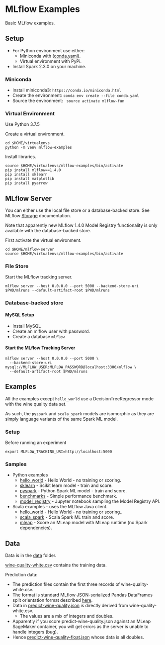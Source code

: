 # MLflow Examples

Basic MLflow examples.

## Setup

* For Python environment use either:
  * Miniconda with ([conda.yaml](conda.yaml)).
  * Virtual environment with PyPi.
* Install Spark 2.3.0 on your machine.

### Miniconda

* Install miniconda3: ``https://conda.io/miniconda.html``
* Create the environment: ``conda env create --file conda.yaml``
* Source the environment: `` source activate mlflow-fun``

### Virtual Environment

Use Python 3.7.5

Create a virtual environment.
```
cd $HOME/virtualenvs
python -m venv mlflow-examples
```

Install libraries.
```
source $HOME/virtualenvs/mlflow-examples/bin/activate
pip install mlflow==1.4.0
pip install sklearn
pip install matplotlib
pip install pyarrow
```

## MLflow Server

You can either use the local file store or a database-backed store. 
See MLflow [Storage](https://mlflow.org/docs/latest/tracking.html#storage) documentation.

Note that apparently new MLflow 1.4.0 Model Registry functionality is only available with the database-backed store.

First activate the virtual environment.
```
cd $HOME/mlflow-server
source $HOME/virtualenvs/mlflow-examples/bin/activate
```


### File Store

Start the MLflow tracking server.

```
mlflow server --host 0.0.0.0 --port 5000 --backend-store-uri $PWD/mlruns --default-artifact-root $PWD/mlruns
```

### Database-backed store

#### MySQL Setup
* Install MySQL
* Create an mlflow user with password.
* Create a database `mlflow` 

#### Start the MLflow Tracking Server
```
mlflow server --host 0.0.0.0 --port 5000 \
  --backend-store-uri mysql://MLFLOW_USER:MLFLOW_PASSWORD@localhost:3306/mlflow \
  --default-artifact-root $PWD/mlruns  
```

## Examples

All the examples except `hello_world` use a DecisionTreeRegressor mode with the  wine quality data set.

As such, the `pyspark` and `scala_spark` models are isomorphic as they are simply language variants of the same Spark ML model.

### Setup
Before running an experiment
```
export MLFLOW_TRACKING_URI=http://localhost:5000
```

### Samples
* Python examples
  * [hello_world](hello_world) - Hello World - no training or scoring.
  * [sklearn](sklearn) - Scikit learn model - train and score.
  * [pyspark](pyspark) - Python Spark ML model - train and score.
  * [benchmarks](benchmarks) - Simple performance benchmark.
  * [model_registry](model_registry) - Jupyter notebook sampling the Model Registry API.
* Scala examples - uses the MLflow Java client.
  * [hello_world](scala_spark/README.md#hello_world) - Hello World - no training or scoring..
  * [scala_spark](scala_spark/) - Scala Spark ML train and score.
  * [mleap](mleap) - Score an MLeap model with MLeap runtime (no Spark dependencies).

## Data

Data is in the [data](data) folder.

[wine-quality-white.csv](data/wine-quality-white.csv) contains the training data.

Prediction data:
* The prediction files contain the first three records of wine-quality-white.csv. 
* The format is standard MLflow JSON-serialized Pandas DataFrames split orientation format described [here](https://mlflow.org/docs/latest/models.html#deploy-mlflow-models).
* Data in [predict-wine-quality.json](data/predict-wine-quality.json) is directly derived from wine-quality-white.csv.
  * The values are a mix of integers and doubles.
* Apparently if you score predict-wine-quality.json against an MLeap SageMaker container, you will get errors as the server is unable to handle integers (bug).
* Hence [predict-wine-quality-float.json](data/predict-wine-quality-float.json) whose data is all doubles.

